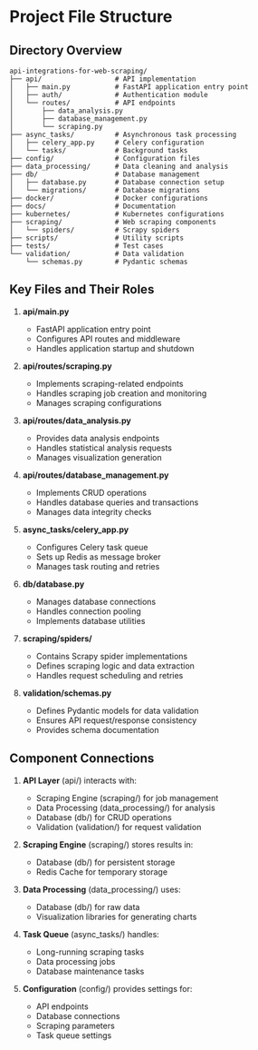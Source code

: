 # Project File Structure

## Directory Overview
```
api-integrations-for-web-scraping/
├── api/                  # API implementation
│   ├── main.py           # FastAPI application entry point
│   ├── auth/             # Authentication module
│   └── routes/           # API endpoints
│       ├── data_analysis.py
│       ├── database_management.py
│       └── scraping.py
├── async_tasks/          # Asynchronous task processing
│   ├── celery_app.py     # Celery configuration
│   └── tasks/            # Background tasks
├── config/               # Configuration files
├── data_processing/      # Data cleaning and analysis
├── db/                   # Database management
│   ├── database.py       # Database connection setup
│   └── migrations/       # Database migrations
├── docker/               # Docker configurations
├── docs/                 # Documentation
├── kubernetes/           # Kubernetes configurations
├── scraping/             # Web scraping components
│   └── spiders/          # Scrapy spiders
├── scripts/              # Utility scripts
├── tests/                # Test cases
└── validation/           # Data validation
    └── schemas.py        # Pydantic schemas
```

## Key Files and Their Roles
1. **api/main.py**
   - FastAPI application entry point
   - Configures API routes and middleware
   - Handles application startup and shutdown

2. **api/routes/scraping.py**
   - Implements scraping-related endpoints
   - Handles scraping job creation and monitoring
   - Manages scraping configurations

3. **api/routes/data_analysis.py**
   - Provides data analysis endpoints
   - Handles statistical analysis requests
   - Manages visualization generation

4. **api/routes/database_management.py**
   - Implements CRUD operations
   - Handles database queries and transactions
   - Manages data integrity checks

5. **async_tasks/celery_app.py**
   - Configures Celery task queue
   - Sets up Redis as message broker
   - Manages task routing and retries

6. **db/database.py**
   - Manages database connections
   - Handles connection pooling
   - Implements database utilities

7. **scraping/spiders/**
   - Contains Scrapy spider implementations
   - Defines scraping logic and data extraction
   - Handles request scheduling and retries

8. **validation/schemas.py**
   - Defines Pydantic models for data validation
   - Ensures API request/response consistency
   - Provides schema documentation

## Component Connections
1. **API Layer** (api/) interacts with:
   - Scraping Engine (scraping/) for job management
   - Data Processing (data_processing/) for analysis
   - Database (db/) for CRUD operations
   - Validation (validation/) for request validation

2. **Scraping Engine** (scraping/) stores results in:
   - Database (db/) for persistent storage
   - Redis Cache for temporary storage

3. **Data Processing** (data_processing/) uses:
   - Database (db/) for raw data
   - Visualization libraries for generating charts

4. **Task Queue** (async_tasks/) handles:
   - Long-running scraping tasks
   - Data processing jobs
   - Database maintenance tasks

5. **Configuration** (config/) provides settings for:
   - API endpoints
   - Database connections
   - Scraping parameters
   - Task queue settings
